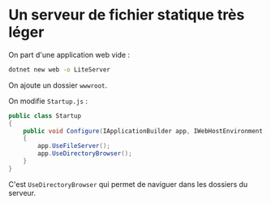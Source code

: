 # Un serveur de fichier statique très léger

On part d'une application web vide :

```bash
dotnet new web -o LiteServer
```

On ajoute un dossier `wwwroot`.

On modifie `Startup.js` :

```cs
public class Startup
{
    public void Configure(IApplicationBuilder app, IWebHostEnvironment env)
    {
        app.UseFileServer();
        app.UseDirectoryBrowser();
    }
}
```

C'est `UseDirectoryBrowser` qui permet de naviguer dans les dossiers du serveur.